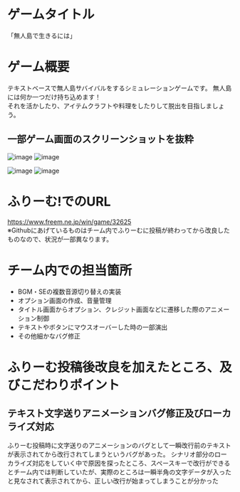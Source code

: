 # ゲームタイトル  
「無人島で生きるには」  
# ゲーム概要  
テキストベースで無人島サバイバルをするシミュレーションゲームです。
無人島には何か一つだけ持ち込めます！  
それを活かしたり、アイテムクラフトや料理をしたりして脱出を目指しましょう。  
## 一部ゲーム画面のスクリーンショットを抜粋  
![image](https://github.com/user-attachments/assets/595052e2-af66-47b4-9153-d534a0d09e5d)  ![image](https://github.com/user-attachments/assets/02784294-158a-421c-9799-e3a6736ca8b0)

![image](https://github.com/user-attachments/assets/bbd7ff3a-2a50-43a3-8771-323f4e31c531) ![image](https://github.com/user-attachments/assets/010c9727-e7ae-464e-a45a-15d836378ecf)


# ふりーむ!でのURL  
https://www.freem.ne.jp/win/game/32625  
※Githubにあげているものはチーム内でふりーむに投稿が終わってから改良したものなので、状況が一部異なります。  

# チーム内での担当箇所

- BGM・SEの複数音源切り替えの実装  
- オプション画面の作成、音量管理    
- タイトル画面からオプション、クレジット画面などに遷移した際のアニメーション制御
- テキストやボタンにマウスオーバーした時の一部演出
- その他細かなバグ修正

# ふりーむ投稿後改良を加えたところ、及びこだわりポイント
## テキスト文字送りアニメーションバグ修正及びローカライズ対応

 ふりーむ投稿時に文字送りのアニメーションのバグとして一瞬改行前のテキストが表示されてから改行されてしまうというバグがあった。
 シナリオ部分のローカライズ対応をしていく中で原因を探ったところ、スペースキーで改行ができるとチーム内では判断していたが、実際のところは一瞬半角の文字データが入ったと見なされて表示されてから、正しい改行が始まってしまうことが分かった

